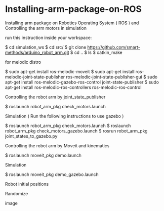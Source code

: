 # Installing-arm-package-on-ROS
Installing arm package on Robotics Operating System ( ROS ) and Controlling the arm motors in simulation 

run this instruction inside your workspace:

$ cd simulation_ws
$ cd src/
$ git clone https://github.com/smart-methods/arduino_robot_arm.git
$ cd ..
$ ls
$ catkin_make

for melodic distro

$ sudo apt-get install ros-melodic-moveit
$ sudo apt-get install ros-melodic-joint-state-publisher ros-melodic-joint-state-publisher-gui
$ sudo apt-get install ros-melodic-gazebo-ros-control joint-state-publisher
$ sudo apt-get install ros-melodic-ros-controllers ros-melodic-ros-control

Controlling the robot arm by joint_state_publisher

$ roslaunch robot_arm_pkg check_motors.launch

Simulation
( Run the following instructions to use gazebo )

$ roslaunch robot_arm_pkg check_motors.launch
$ roslaunch robot_arm_pkg check_motors_gazebo.launch
$ rosrun robot_arm_pkg joint_states_to_gazebo.py

Controlling the robot arm by Moveit and kinematics

$ roslaunch moveit_pkg demo.launch

Simulation

$ roslaunch moveit_pkg demo_gazebo.launch

Robot initial positions





Randomize

image
